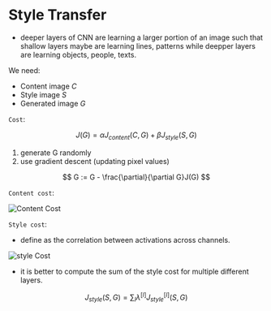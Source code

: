 # Style Transfer

- deeper layers of CNN are learning a larger portion of an image such that shallow layers maybe are learning lines, patterns while deepper layers are learning objects, people, texts.

We need:
- Content image $C$
- Style image $S$
- Generated image $G$

```Cost```:

$$
    J(G) = \alpha J_{content}(C, G) + \beta J_{style}(S,G)
$$

1. generate G randomly
2. use gradient descent (updating pixel values)

$$
    G := G - \frac{\partial}{\partial G}J(G)
$$

```Content cost```:

![**Content Cost**](images/Content_cost.jfif)

```Style cost```:

- define as the correlation between activations across channels.

![**style Cost**](images/Style_cost.jfif)

- it is better to compute the sum of the style cost for multiple different layers. 

$$
    J_{style}(S,G) = \sum_{l} \lambda^{[l]} J_{style}^{[l]}(S,G)
$$

